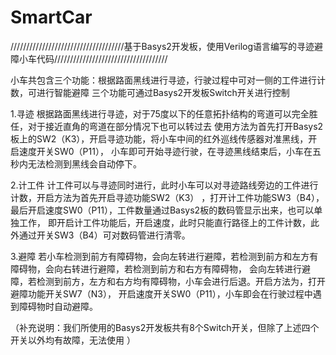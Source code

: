 # SmartCar
////////////////////////////////////基于Basys2开发板，使用Verilog语言编写的寻迹避障小车代码////////////////////////////////////

小车共包含三个功能：根据路面黑线进行寻迹，行驶过程中可对一侧的工件进行计数，可进行智能避障
三个功能可通过Basys2开发板Switch开关进行控制

1.寻迹
根据路面黑线进行寻迹，对于75度以下的任意拓扑结构的弯道可以完全胜任，对于接近直角的弯道在部分情况下也可以转过去
使用方法为首先打开Basys2板上的SW2（K3），开启寻迹功能，将小车中间的红外巡线传感器对准黑线，开启速度开关SW0（P11），
小车即可开始寻迹行驶，在寻迹黑线结束后，小车在五秒内无法检测到黑线会自动停下。

2.计工件
计工件可以与寻迹同时进行，此时小车可以对寻迹路线旁边的工件进行计数，开启方法为首先开启寻迹功能SW2（K3）
，打开计工件功能SW3（B4），最后开启速度SW0（P11），工件数量通过Basys2板的数码管显示出来，也可以单独工作，
即开启计工件功能后，开启速度，此时只能直行路径上的工件计数，此外通过开关SW3（B4）可对数码管进行清零。

3.避障
若小车检测到前方有障碍物，会向左转进行避障，若检测到前方和左方有障碍物，会向右转进行避障，若检测到前方和右方有障碍物，
会向左转进行避障，若检测到前方，左方和右方均有障碍物，小车会进行后退。开启方法为，打开避障功能开关SW7（N3），
开启速度开关SW0（P11），小车即会在行驶过程中遇到障碍物时自动避障。

（补充说明：我们所使用的Basys2开发板共有8个Switch开关，但除了上述四个开关以外均有故障，无法使用 ）
